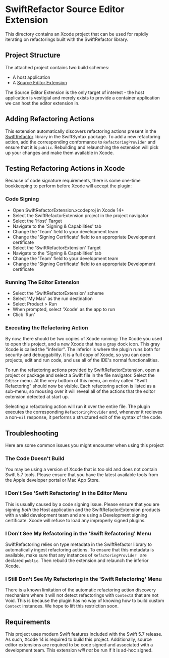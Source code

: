 # SwiftRefactor Source Editor Extension

This directory contains an Xcode project that can be used for rapidly iterating
on refactorings built with the SwiftRefactor library.

## Project Structure

The attached project contains two build schemes:

- A host application
- A [Source Editor Extension](https://developer.apple.com/documentation/xcodekit/creating_a_source_editor_extension)

The Source Editor Extension is the only target of interest - the host
application is vestigial and merely exists to provide a container application we
can host the editor extension in.

## Adding Refactoring Actions

This extension automatically discovers refactoring actions present in the
[SwiftRefactor](../Sources/SwiftRefactor) library in the SwiftSyntax package. To add a new refactoring
action, add the corresponding conformance to `RefactoringProvider` and ensure
that it is `public`. Rebuilding and relaunching the extension will pick up your
changes and make them available in Xcode.

## Testing Refactoring Actions in Xcode

Because of code signature requirements, there is some one-time bookkeeping 
to perform before Xcode will accept the plugin:

### Code Signing

- Open SwiftRefactorExtension.xcodeproj in Xcode 14+
- Select the SwiftRefactorExtension project in the project navigator
- Select the 'Host' Target
- Navigate to the 'Signing & Capabilities' tab
- Change the 'Team' field to your development team
- Change the 'Signing Certificate' field to an appropriate Development certificate
- Select the 'SwiftRefactorExtension' Target
- Navigate to the 'Signing & Capabilities' tab
- Change the 'Team' field to your development team
- Change the 'Signing Certificate' field to an appropriate Development certificate

### Running The Editor Extension

- Select the 'SwiftRefactorExtension' scheme
- Select 'My Mac' as the run destination
- Select Product > Run
- When prompted, select 'Xcode' as the app to run
- Click 'Run'

### Executing the Refactoring Action

By now, there should be two copies of Xcode running: The Xcode you used to open 
this project, and a new Xcode that has a gray dock icon. This gray Xcode is
called the "inferior". The inferior is where the plugin runs both for security
and debuggability. It is a full copy of Xcode, so you can open projects,
edit and run code, and use all of the IDE's normal functionalities.

To run the refactoring actions provided by SwiftRefactorExtension, open
a project or package and select a Swift file in the file navigator. Select
the `Editor` menu. At the very bottom of this menu, an entry called "Swift
Refactoring" should now be visible. Each refactoring action is listed as a
sub-menu, so mousing over it will reveal all of the actions that the editor
extension detected at start up.

Selecting a refactoring action will run it over the entire file. The plugin
executes the corresponding `RefactoringProvider` and, whenever it recieves a
non-`nil` response, it performs a structured edit of the syntax of the code.

## Troubleshooting

Here are some common issues you might encounter when using this project

### The Code Doesn't Build

You may be using a version of Xcode that is too old and does not contain Swift
5.7 tools. Please ensure that you have the latest available tools from
the Apple developer portal or Mac App Store.

### I Don't See 'Swift Refactoring' in the Editor Menu

This is usually caused by a code signing issue. Please ensure that you are
signing *both* the Host application and the SwiftRefactorExtension products
with a valid development team and are using a Development signing certificate.
Xcode will refuse to load any improperly signed plugins.

### I Don't See My Refactoring in the 'Swift Refactoring' Menu

SwiftRefactoring relies on type metadata in the SwiftRefactor library to
automatically ingest refactoring actions. To ensure that this metadata is
available, make sure that any instances of `RefactoringProvider ` are declared
`public`. Then rebuild the extension and relaunch the inferior Xcode.

### I Still Don't See My Refactoring in the 'Swift Refactoring' Menu

There is a known limitation of the automatic refactoring action discovery
mechanism where it will not detect refactorings with `Context`s that are
not Void. This is because the plugin has no way of knowing how to build custom
`Context` instances. We hope to lift this restriction soon.

## Requirements

This project uses modern Swift features included with the Swift 5.7 release. As
such, Xcode 14 is required to build this project. Additionally, source editor
extensions are required to be code signed and associated with a development
team. This extension *will not* be run if it is ad-hoc signed.

